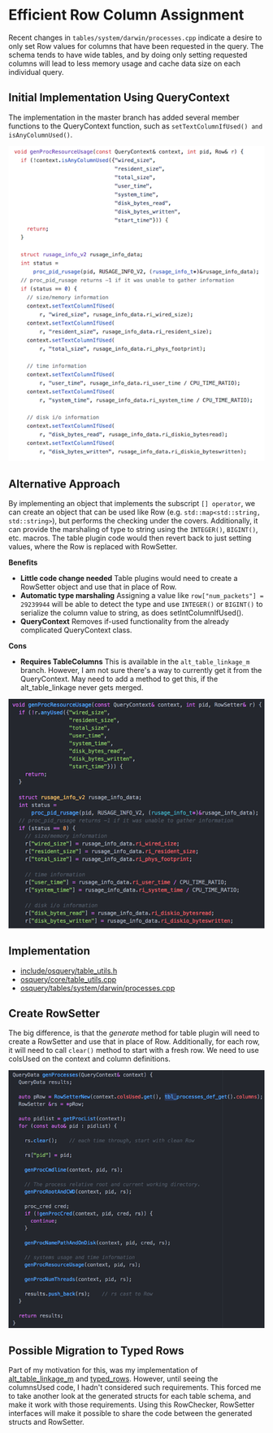 # Efficient Row Column Assignment

Recent changes in `tables/system/darwin/processes.cpp` indicate a desire to only set Row values for columns that have been requested in the query.  The schema tends to have wide tables, and by doing only setting requested columns will lead to less memory usage and cache data size on each individual query.

## Initial Implementation Using QueryContext

The implementation in the master branch has added several member functions to the QueryContext function, such as `setTextColumnIfUsed() and isAnyColumnUsed()`.

![Example usage via context](./images/ssProcessesContextColUsed.png)

## Alternative Approach

By implementing an object that implements the subscript `[] operator`, we can create an object that can be used like Row (e.g. `std::map<std::string, std::string>`), but performs the checking under the covers.  Additionally, it can provide the marshaling of type to string using the `INTEGER()`, `BIGINT()`, etc. macros.  The table plugin code would then revert back to just setting values, where the Row is replaced with RowSetter.

**Benefits**

- **Little code change needed** Table plugins would need to create a RowSetter object and use that in place of Row.
- **Automatic type marshaling** Assigning a value like `row["num_packets"] = 29239944` will be able to detect the type and use `INTEGER()` or `BIGINT()` to serialize the column value to string, as does setIntColumnIfUsed().
- **QueryContext** Removes if-used functionality from the already complicated QueryContext class.

**Cons**

- **Requires TableColumns** This is available in the `alt_table_linkage_m` branch.  However, I am not sure there's a way to currently get it from the QueryContext.  May need to add a method to get this, if the alt_table_linkage never gets merged.

![Example usage via RowSetter](./images/ssProcSetterColUsed.png)

## Implementation

- [include/osquery/table_utils.h](https://github.com/packetzero/osquery/blob/typed_rows_struct2/include/osquery/table_utils.h)
- [osquery/core/table_utils.cpp](https://github.com/packetzero/osquery/blob/typed_rows_struct2/osquery/core/table_utils.cpp)
- [osquery/tables/system/darwin/processes.cpp](https://github.com/packetzero/osquery/blob/typed_rows_struct2/osquery/tables/system/darwin/processes.cpp)

## Create RowSetter

The big difference, is that the *generate* method for table plugin will need to create a RowSetter and use that in place of Row.  Additionally, for each row, it will need to call `clear()` method to start with a fresh row.  We need to use colsUsed on the context and column definitions.

![Create and use RowSetter](./images/ssCreateRowSetter.png)

## Possible Migration to Typed Rows

Part of my motivation for this, was my implementation of [alt_table_linkage_m](../osquery_alt_table_linkage/) and [typed_rows](../osquery_typed_rows/).  However, until seeing the columnsUsed code, I hadn't considered such requirements.  This forced me to take another look at the generated structs for each table schema, and make it work with those requirements.  Using this RowChecker, RowSetter interfaces will make it possible to share the code between the generated structs and RowSetter.
